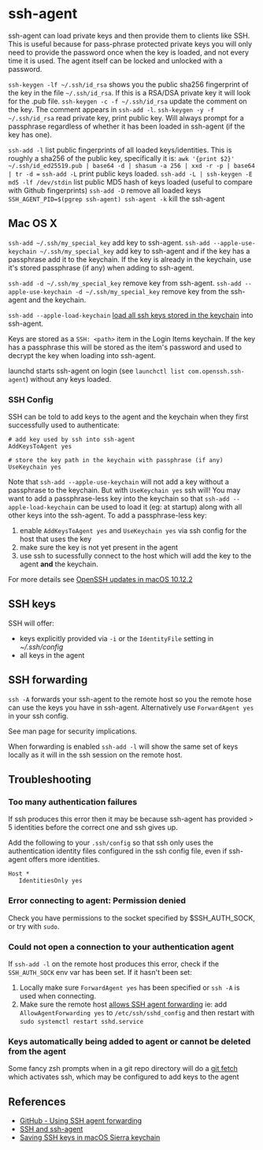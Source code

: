 # ssh-agent

ssh-agent can load private keys and then provide them to clients like SSH. This is useful because for pass-phrase protected private keys you will only need to provide the password once when the key is loaded, and not every time it is used. The agent itself can be locked and unlocked with a password.

`ssh-keygen -lf ~/.ssh/id_rsa` shows you the public sha256 fingerprint of the key in the file `~/.ssh/id_rsa`. If this is a RSA/DSA private key it will look for the .pub file.
`ssh-keygen -c -f ~/.ssh/id_rsa` update the comment on the key. The comment appears in `ssh-add -l`.
`ssh-keygen -y -f ~/.ssh/id_rsa` read private key, print public key. Will always prompt for a passphrase regardless of whether it has been loaded in ssh-agent (if the key has one).

`ssh-add -l` list public fingerprints of all loaded keys/identities. This is roughly a sha256 of the public key, specifically it is: `awk '{print $2}' ~/.ssh/id_ed25519.pub | base64 -d | shasum -a 256 | xxd -r -p | base64 | tr -d =`
`ssh-add -L` print public keys loaded.
`ssh-add -L | ssh-keygen -E md5 -lf /dev/stdin` list public MD5 hash of keys loaded (useful to compare with Github fingerprints)
`ssh-add -D` remove all loaded keys
`SSH_AGENT_PID=$(pgrep ssh-agent) ssh-agent -k` kill the ssh-agent

## Mac OS X

`ssh-add ~/.ssh/my_special_key` add key to ssh-agent.
`ssh-add --apple-use-keychain ~/.ssh/my_special_key` add key to ssh-agent and if the key has a passphrase add it to the keychain. If the key is already in the keychain, use it's stored passphrase (if any) when adding to ssh-agent.

`ssh-add -d ~/.ssh/my_special_key` remove key from ssh-agent.
`ssh-add --apple-use-keychain -d ~/.ssh/my_special_key` remove key from the ssh-agent and the keychain.

`ssh-add --apple-load-keychain` [load all ssh keys stored in the keychain](https://github.com/apple-oss-distributions/OpenSSH/blob/6bfdfb3/openssh/keychain.m#L197) into ssh-agent.

Keys are stored as a `SSH: <path>` item in the Login Items keychain. If the key has a passphrase this will be stored as the item's password and used to decrypt the key when loading into ssh-agent.

launchd starts ssh-agent on login (see `launchctl list com.openssh.ssh-agent`) without any keys loaded.

### SSH Config

SSH can be told to add keys to the agent and the keychain when they first successfully used to authenticate:

```
# add key used by ssh into ssh-agent
AddKeysToAgent yes

# store the key path in the keychain with passphrase (if any)
UseKeychain yes
```

Note that `ssh-add --apple-use-keychain` will not add a key without a passphrase to the keychain. But with `UseKeychain yes` ssh will! You may want to add a passphrase-less key into the keychain so that `ssh-add --apple-load-keychain` can be used to load it (eg: at startup) along with all other keys into the ssh-agent. To add a passphrase-less key:

1. enable `AddKeysToAgent yes` and `UseKeychain yes` via ssh config for the host that uses the key
1. make sure the key is not yet present in the agent
1. use ssh to sucessfully connect to the host which will add the key to the agent **and** the keychain.

For more details see [OpenSSH updates in macOS 10.12.2](https://developer.apple.com/library/archive/technotes/tn2449/_index.html)

## SSH keys

SSH will offer:

- keys explicitly provided via `-i` or the `IdentityFile` setting in _~/.ssh/config_
- all keys in the agent

## SSH forwarding

`ssh -A` forwards your ssh-agent to the remote host so you the remote hose can use the keys you have in ssh-agent. Alternatively use `ForwardAgent yes` in your ssh config.

See man page for security implications.

When forwarding is enabled `ssh-add -l` will show the same set of keys locally as it will in the ssh session on the remote host.

## Troubleshooting

### Too many authentication failures

If ssh produces this error then it may be because ssh-agent has provided > 5 identities before the correct one and ssh gives up.

Add the following to your `.ssh/config` so that ssh only uses the authentication identity files configured in the ssh config file, even if ssh-agent offers more identities.

```
Host *
   IdentitiesOnly yes
```

### Error connecting to agent: Permission denied

Check you have permissions to the socket specified by $SSH_AUTH_SOCK, or try with `sudo`.

### Could not open a connection to your authentication agent

If `ssh-add -l` on the remote host produces this error, check if the `SSH_AUTH_SOCK` env var has been set. If it hasn't been set:

1. Locally make sure `ForwardAgent yes` has been specified or `ssh -A` is used when connecting.
1. Make sure the remote host [allows SSH agent forwarding](https://developer.github.com/v3/guides/using-ssh-agent-forwarding/#your-system-must-allow-ssh-agent-forwarding)
   ie: add `AllowAgentForwarding yes` to `/etc/ssh/sshd_config` and then restart with `sudo systemctl restart sshd.service`

### Keys automatically being added to agent or cannot be deleted from the agent

Some fancy zsh prompts when in a git repo directory will do a [git fetch](https://github.com/sindresorhus/pure/blob/3b696be1c19187b903ca4afde411fb9295169ae8/pure.zsh#L307) which activates ssh, which may be configured to add keys to the agent

## References

- [GitHub - Using SSH agent forwarding](https://docs.github.com/en/developers/overview/using-ssh-agent-forwarding)
- [SSH and ssh-agent](https://www.symantec.com/connect/articles/ssh-and-ssh-agent)
- [Saving SSH keys in macOS Sierra keychain](https://github.com/jirsbek/SSH-keys-in-macOS-Sierra-keychain)
